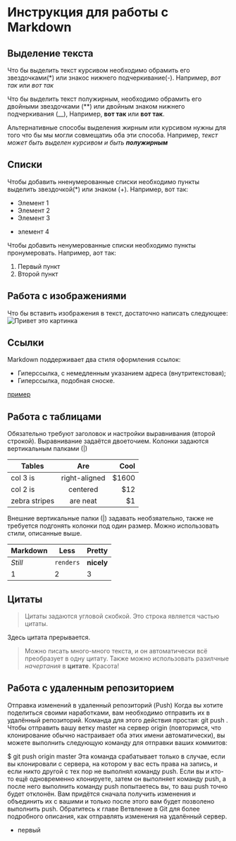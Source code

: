 # Инструкция для работы с Markdown

## Выделение текста

Что бы выделить текст курсивом необходимо обрамить его звездочками(*) или знакос нижнего подчеркивание(-). Например, *вот так* или _вот так_

Что  бы выделить текст полужирным, необходимо обрамить его двойными звездочками (**) или двойным знаком нижнего подчеркивания (__), Например, **вот так** или __вот так__.

Альтернативные способы выделения жирным или курсивом нужны для того что бы мы могли совмещатиь оба эти способа. Например, _текст может быть выделен курсивом и быть **полужирным**_

## Списки

Чтобы добавить нненумерованные списки необходимо пункты выделить звездочкой(*) или знаком (+).
Например, вот так:
* Элемент 1
* Элемент 2
* Элемент 3
+ элемент 4

Чтобы добавить ненумерованные списки необходимо пункты пронумеровать.
Например, аот так:
1. Первый пункт
2. Второй пункт

## Работа с изображениями

Что бы вставить изображения в текст, достаточно написать следующее:
![Привет это картинка](1.jpeg)

## Ссылки
Markdown поддерживает два стиля оформления ссылок:

* Гиперссылка, с немедленным указанием адреса (внутритекстовая);
* Гиперссылка, подобная сноске.

[пример](http://example.com/ "Необязательная подсказка")

## Работа с таблицами

Обязательно требуют заголовок и настройки выравнивания (второй строкой). Выравнивание задаётся двоеточием. Колонки задаются вертикальным палками (|)

| Tables        | Are           | Cool  |
| ------------- |:-------------:| -----:|
| col 3 is      | right-aligned | $1600 |
| col 2 is      | centered      |   $12 |
| zebra stripes | are neat      |    $1 |

Внешние вертикальные палки (|) задавать необзяательно, также не требуется подгонять колонки под один размер. Можно использовать стили, описанные выше.

Markdown | Less | Pretty
--- | --- | ---
*Still* | `renders` | **nicely**
1 | 2 | 3

## Цитаты

> Цитаты задаются угловой скобкой.
> Это строка является частью цитаты.

Здесь цитата прерывается.

> Можно писать много-много текста, и он автоматически всё преобразует в одну цитату. Также можно использовать разилчные *начертания* в **цитате**. Красота!

## Работа с удаленным репозиторием

Отправка изменений в удаленный репозиторий (Push)
Когда вы хотите поделиться своими наработками, вам необходимо отправить их в удалённый репозиторий. Команда для этого действия простая: git push <remote-name> <branch-name>. Чтобы отправить вашу ветку master на сервер origin (повторимся, что клонирование обычно настраивает оба этих имени автоматически), вы можете выполнить следующую команду для отправки ваших коммитов:

$ git push origin master
Эта команда срабатывает только в случае, если вы клонировали с сервера, на котором у вас есть права на запись, и если никто другой с тех пор не выполнял команду push. Если вы и кто-то ещё одновременно клонируете, затем он выполняет команду push, а после него выполнить команду push попытаетесь вы, то ваш push точно будет отклонён. Вам придётся сначала получить изменения и объединить их с вашими и только после этого вам будет позволено выполнить push. Обратитесь к главе Ветвление в Git для более подробного описания, как отправлять изменения на удалённый сервер.
* первый
